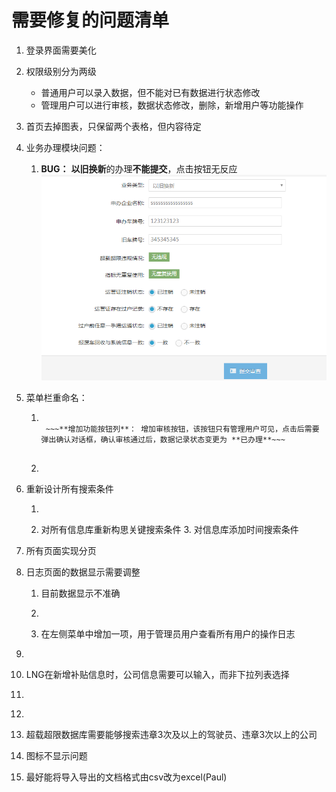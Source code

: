 ﻿# 需要修复的问题清单


1. 登录界面需要美化
2. 权限级别分为两级
    - 普通用户可以录入数据，但不能对已有数据进行状态修改
	- 管理用户可以进行审核，数据状态修改，删除，新增用户等功能操作
	
3. 首页去掉图表，只保留两个表格，但内容待定
4. 业务办理模块问题：
	1. **BUG：** **以旧换新**的办理**不能提交**，点击按钮无反应
	![](https://github.com/jaapyang/Images/blob/master/gyt/20170816004923.png)
	
5. 菜单栏重命名：
	1. ~~~港运通办理信息数据库 -> 港运通办理台账~~~
	
	    ~~~**增加功能按钮列**： 增加审核按钮，该按钮只有管理用户可见，点击后需要弹出确认对话框，确认审核通过后，数据记录状态变更为 **已办理**~~~
	
	2. ~~~超载超限整改信息数据库 -> 超载超限已整改数据库~~~
	
6. 重新设计所有搜索条件
	1. ~~~将所有下拉列表框更改为文本输入框，并支持关键字搜索~~~
	2. 对所有信息库重新构思关键搜索条件
        3. 对信息库添加时间搜索条件
	
7. 所有页面实现分页
8. 日志页面的数据显示需要调整
	1. 目前数据显示不准确
	2. ~~~只显示当前用户的操作日志~~~
	3. 在左侧菜单中增加一项，用于管理员用户查看所有用户的操作日志
	
9. ~~~所有改变状态的操作按钮都需要弹出提示对话框，提示用户即将进行的操作，并进行确认。防止用户误点按钮，造成数据错误(**请参考 5.1**)~~~
10. LNG在新增补贴信息时，公司信息需要可以输入，而非下拉列表选择
11. ~~~LNG列表中，增加状态变更功能（将 **未补贴** 记录变更为 **已补贴** 状态）~~~
12. ~~~退出登录时，界面不够友好。退出登录后，应跳转至登录页面.~~~
13. 超载超限数据库需要能够搜索违章3次及以上的驾驶员、违章3次以上的公司
14. 图标不显示问题
15. 最好能将导入导出的文档格式由csv改为excel(Paul)
